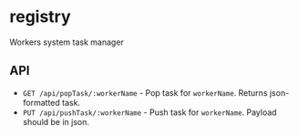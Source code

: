 # registry

Workers system task manager

## API

- `GET /api/popTask/:workerName` - Pop task for `workerName`. Returns json-formatted task.
- `PUT /api/pushTask/:workerName` - Push task for `workerName`. Payload should be in json.

